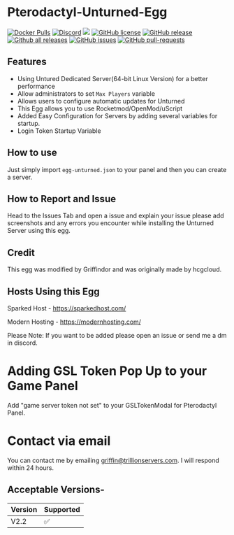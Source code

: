 # Pterodactyl-Unturned-Egg
[![Docker Pulls](https://img.shields.io/docker/pulls/griffindor30/unturned-egg.svg?style=flat)](https://hub.docker.com/r/griffindor30/unturned-egg)
[![Discord](https://img.shields.io/discord/328932413428465674)](https://discord.gg/BbnkdtX)
![](https://img.shields.io/badge/status-prod-informational)
[![GitHub license](https://img.shields.io/github/license/GriffindorsDevelopment/unturned-egg-pterodactyl)](https://github.com/GriffindorsDevelopment/unturned-egg-pterodactyl/StrapDown.js/blob/master/LICENSE)
[![GitHub release](https://img.shields.io/github/release/GriffindorsDevelopment/unturned-egg-pterodactyl)](https://GitHub.com/GriffindorsDevelopment/unturned-egg-pterodactyl/releases/)
[![Github all releases](https://img.shields.io/github/downloads/GriffindorsDevelopment/unturned-egg-pterodactyl/total.svg)](https://GitHub.com/GriffindorsDevelopment/unturned-egg-pterodactyl/releases/)
[![GitHub issues](https://img.shields.io/github/issues/GriffindorsDevelopment/unturned-egg-pterodactyl)](https://GitHub.com/GriffindorsDevelopment/unturned-egg-pterodactyl/issues/)
[![GitHub pull-requests](https://img.shields.io/github/issues-pr/GriffindorsDevelopment/unturned-egg-pterodactyl)](https://GitHub.com/GriffindorsDevelopment/unturned-egg-pterodactyl/StrapDown.js/pull/)

## Features
- Using Untured Dedicated Server(64-bit Linux Version) for a better performance
- Allow administrators to set `Max Players` variable
- Allows users to configure automatic updates for Unturned
- This Egg allows you to use Rocketmod/OpenMod/uScript
- Added Easy Configuration for Servers by adding several variables for startup.
- Login Token Startup Variable

## How to use
Just simply import `egg-unturned.json` to your panel and then you can create a server.

## How to Report and Issue
Head to the Issues Tab and open a issue and explain your issue please add screenshots and any errors you encounter while installing the Unturned Server using this egg.

## Credit
This egg was modified by Griffindor and was originally made by hcgcloud.

## Hosts Using this Egg
Sparked Host - <https://sparkedhost.com/>

Modern Hosting - <https://modernhosting.com/>

Please Note: If you want to be added please open an issue or send me a dm in discord.

# Adding GSL Token Pop Up to your Game Panel

Add "game server token not set" to your GSLTokenModal for Pterodactyl Panel.

# Contact via email

You can contact me by emailing griffin@trillionservers.com. I will respond within 24 hours.

## Acceptable Versions-
Version | Supported
------------ | -------------
V2.2 |✅
